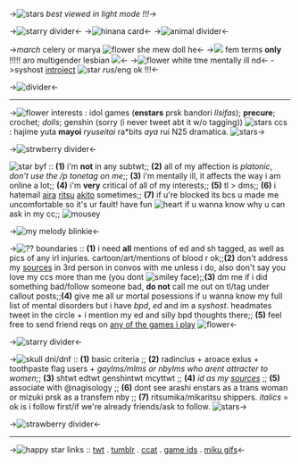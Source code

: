 ->![stars](https://mikejima.crd.co/assets/images/gallery21/2ff76b33.gif?v=d1938754) *best viewed in light mode !!!*->

->![starry divider](https://gifs.crd.co/assets/images/gallery09/a37266b6.gif?v=5f0408ba)<-
->![hinana card](https://cdn.discordapp.com/attachments/997768065884373002/1031931935393579089/CardImg-1040230020.jpg)<-
->![animal divider](https://eridan.crd.co/assets/images/image277.png?v=c1e2148a)<-

->*march* celery or marya ![flower](https://gifs.crd.co/assets/images/gallery17/764df9f9.gif?v=5f0408ba) she mew doll he<-
->![](https://gifs.crd.co/assets/images/gallery17/a0b5354d.png?v=5f0408ba) fem terms **only** !!!!! aro multigender lesbian ![](https://gifs.crd.co/assets/images/gallery17/2115ad24.png?v=5f0408ba)<-
->![flower](https://mikejima.crd.co/assets/images/gallery21/1b505ceb.png?v=d1938754) white tme mentally ill nd<-
->syshost [introject](https://rentry.co/marchiesources) ![star](https://mikejima.crd.co/assets/images/gallery26/4bd27fd3.gif?v=d1938754) *rus*/eng ok !!!<-

->![divider](https://eridan.crd.co/assets/images/image55.png?v=c1e2148a)<- 

***

->![flower](https://mikejima.crd.co/assets/images/gallery25/41b3f4ed.gif?v=d1938754) interests : idol games (**enstars** prsk bandori *llsifas*); **precure**; crochet; *dolls*; genshin (sorry (i never tweet abt it w/o tagging)) ![stars](https://mikejima.crd.co/assets/images/gallery24/60025cc0.gif?v=d1938754) ccs : hajime yuta **mayoi** *ryuseitai* ra\*bits *aya* rui N25 dramatica. ![stars](https://mikejima.crd.co/assets/images/gallery21/1c95840c.gif?v=d1938754)->

->![strwberry divider](https://gifs.crd.co/assets/images/gallery09/3def0c93.png?v=5f0408ba)<-

![star](https://mikejima.crd.co/assets/images/gallery21/e0bb4128.gif?v=d1938754) byf :: **(1)** i'm **not** in any subtwt;; **(2)** all of my affection is *platonic*, *don't use the /p tonetag on me*;; **(3)** i'm mentally ill, it affects the way i am online a lot;; **(4)** i'm **very** critical of all of my interests;; **(5)** tl > dms;; **(6)** i hatemail [aira](https://ensemble-stars.jp/characters/shiratori_aira/) [ritsu](https://ensemble-stars.jp/characters/sakuma_ritsu/) [akito](https://pjsekai.sega.jp/character/unite03/akito/index.html) sometimes;; **(7)** if u're blocked its bcs u made me uncomfortable so it's ur fault! have fun ![heart](https://tomomi.neocities.org/20.gif) if u wanna know why u can ask in my cc;; ![mousey](https://mikejima.crd.co/assets/images/gallery20/25d5e00f.gif?v=d1938754)

->![my melody blinkie](https://tomomi.neocities.org/blink/44.webp)<-

->![??](https://mikejima.crd.co/assets/images/gallery25/cc22e08b.gif?v=d1938754) boundaries :: **(1)** i need **all** mentions of ed and sh tagged, as well as pics of any irl injuries. cartoon/art/mentions of blood r ok;;**(2)** don't address my [sources](https://rentry.co/marchiesources) in 3rd person in convos with me unless i do, also don't say you love my ccs more than me (you dont ![smiley face](https://mikejima.crd.co/assets/images/gallery21/29cbb8a2.gif?v=d1938754));;**(3)** dm me if i did something bad/follow someone bad, **do not** call me out on tl/tag under callout posts;;**(4)** give me all ur mortal posessions if u wanna know my full list of mental disorders but i have *bpd*, *ed* and im a *syshost*. headmates tweet in the circle + i mention my ed and silly bpd thoughts there;; **(5)** feel free to send friend reqs on [any of the games i play](https://rentry.co/marchieids) ![flower](https://mikejima.crd.co/assets/images/gallery23/bc4b52dc.png?v=d1938754)<-

->![starry divider](https://gifs.crd.co/assets/images/gallery09/a37266b6.gif?v=5f0408ba)<-

->![skull](https://terror.crd.co/assets/images/gallery08/5f01b12f.png?v=98df89bb) dni/dnf :: **(1)** basic criteria ;; **(2)** radinclus + aroace exlus + toothpaste flag users + *gaylms/mlms or nbylms who arent attracter to women*;; **(3)** shtwt edtwt genshintwt mcyttwt ;; **(4)** *id as my [sources](https://rentry.co/marchiesources)* ;; **(5)** associate with @nagisology  ;; **(6)** dont see arashi enstars as a trans woman or mizuki prsk as a transfem nby ;; **(7)** ritsumika/mikaritsu shippers. *italics* = ok is i follow first/if we're already friends/ask to follow. ![stars](https://mikejima.crd.co/assets/images/gallery21/d6a553a5.gif?v=d1938754)->

->![strawberry divider](https://gifs.crd.co/assets/images/gallery09/3def0c93.png?v=5f0408ba)<-

***

->![happy star](https://mikejima.crd.co/assets/images/gallery21/6ca168f2.gif?v=d1938754) links :: [twt]() . [tumblr]() . [ccat]() . [game ids](https://rentry.co/marchieids) . [miku gifs](https://rentry.co/mikumikupixels)<-